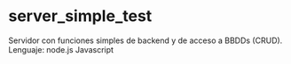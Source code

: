 ﻿# server_simple_test
Servidor con funciones simples de backend y de acceso a BBDDs (CRUD).
Lenguaje: node.js Javascript
